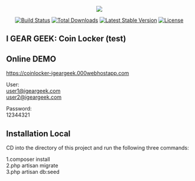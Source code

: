<p align="center"><img src="https://laravel.com/assets/img/components/logo-laravel.svg"></p>

<p align="center">
<a href="https://travis-ci.org/laravel/framework"><img src="https://travis-ci.org/laravel/framework.svg" alt="Build Status"></a>
<a href="https://packagist.org/packages/laravel/framework"><img src="https://poser.pugx.org/laravel/framework/d/total.svg" alt="Total Downloads"></a>
<a href="https://packagist.org/packages/laravel/framework"><img src="https://poser.pugx.org/laravel/framework/v/stable.svg" alt="Latest Stable Version"></a>
<a href="https://packagist.org/packages/laravel/framework"><img src="https://poser.pugx.org/laravel/framework/license.svg" alt="License"></a>
</p>

## I GEAR GEEK: Coin Locker (test)

## Online DEMO

https://coinlocker-igeargeek.000webhostapp.com

User: <br>
user1@igeargeek.com <br>
user2@igeargeek.com <br>

Password: <br>
12344321 <br>


## Installation Local

CD into the directory of this project and run the following three commands:

1.composer install <br>
2.php artisan migrate <br>
3.php artisan db:seed <br>

